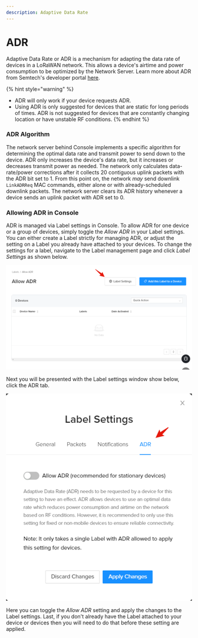 ```yaml
---
description: Adaptive Data Rate
---
```


# ADR

Adaptive Data Rate or ADR is a mechanism for adapting the data rate of devices in a LoRaWAN network.  This allows a device's airtime and power consumption to be optimized by the Network Server. Learn more about ADR from Semtech's developer portal [here](https://lora-developers.semtech.com/library/tech-papers-and-guides/understanding-adr/).

{% hint style="warning" %}
* ADR will only work if your device requests ADR. 
* Using ADR is only suggested for devices that are static for long periods of times. ADR is not suggested for devices that are constantly changing location or have unstable RF conditions.
{% endhint %}

### ADR Algorithm

The network server behind Console implements a specific algorithm for determining the optimal data rate and transmit power to send down to the device. ADR only increases the device's data rate, but it increases or decreases transmit power as needed. The network only calculates data-rate/power corrections after it collects 20 contiguous uplink packets with the ADR bit set to 1. From this point on, the network _may_ send downlink `LinkADRReq` MAC commands, either alone or with already-scheduled downlink packets. The network server clears its ADR history whenever a device sends an uplink packet with ADR set to 0.

### Allowing ADR in Console

ADR is managed via Label settings in Console. To allow ADR for one device or a group of devices, simply toggle the _Allow ADR_ in your Label settings. You can either create a Label strictly for managing ADR, or adjust the setting on a Label you already have attached to your devices. To change the settings for a label, navigate to the Label management page and click _Label Settings_ as shown below.

![](../.gitbook/assets/console-adr-label-settings.png)

Next you will be presented with the Label settings window show below, click the ADR tab.

![](../.gitbook/assets/console-adr-label-settings-adr.png)

Here you can toggle the _Allow ADR_ setting and apply the changes to the Label settings. Last, if you don't already have the Label attached to your device or devices then you will need to do that before these setting are applied.

